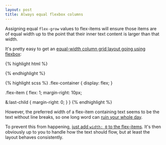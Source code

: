 ```yaml
---
layout: post
title: Always equal flexbox columns
---
```


<p class="lead">Assigning equal <code>flex-grow</code> values to flex-items will ensure those items are of equal width up to the point that their inner text content is larger than that width.</p>

It's pretty easy to get an [equal-width column grid layout going using flexbox](http://output.jsbin.com/ziyetaf):

{% highlight html %}
<div class="flex-container">
  <div class="flex-item"></div>
  <div class="flex-item"></div>
  <div class="flex-item"></div>
</div>
{% endhighlight %}

{% highlight scss %}
.flex-container {
  display: flex;
}

.flex-item {
  flex: 1;
  margin-right: 10px;

  &:last-child {
    margin-right: 0;
  }
}
{% endhighlight %}

However, the preferred width of a flex-item containing text seems to be the text without line breaks, so one long word can [ruin your whole day](http://output.jsbin.com/holahaz).

To prevent this from happening, [just add `width: 0` to the flex-items](http://output.jsbin.com/muyiwi). It's then obviously up to you to handle how the text should flow, but at least the layout behaves consistently.

